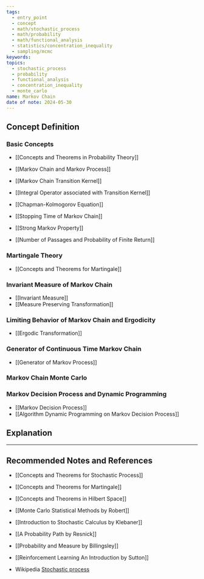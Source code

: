 ```yaml
---
tags:
  - entry_point
  - concept
  - math/stochastic_process
  - math/probability
  - math/functional_analysis
  - statistics/concentration_inequality
  - sampling/mcmc
keywords: 
topics:
  - stochastic_process
  - probability
  - functional_analysis
  - concentration_inequality
  - monte_carlo
name: Markov Chain
date of note: 2024-05-30
---
```


## Concept Definition

### Basic Concepts

- [[Concepts and Theorems in Probability Theory]]

- [[Markov Chain and Markov Process]]
- [[Markov Chain Transition Kernel]]

- [[Integral Operator associated with Transition Kernel]]
- [[Chapman-Kolmogorov Equation]]
- [[Stopping Time of Markov Chain]]
- [[Strong Markov Property]]
- [[Number of Passages and Probability of Finite Return]]


### Martingale Theory

- [[Concepts and Theorems for Martingale]]

### Invariant Measure of Markov Chain

- [[Invariant Measure]]
- [[Measure Preserving Transformation]]

### Limiting Behavior of Markov Chain and Ergodicity

- [[Ergodic Transformation]]


### Generator of Continuous Time Markov Chain

- [[Generator of Markov Process]]



### Markov Chain Monte Carlo 





### Markov Decision Process and Dynamic Programming

- [[Markov Decision Process]]
- [[Algorithm Dynamic Programming on Markov Decision Process]]



## Explanation





-----------
##  Recommended Notes and References


- [[Concepts and Theorems for Stochastic Process]]
- [[Concepts and Theorems for Martingale]]
- [[Concepts and Theorems in Hilbert Space]]



- [[Monte Carlo Statistical Methods by Robert]]
- [[Introduction to Stochastic Calculus by Klebaner]]
- [[A Probability Path by Resnick]]
- [[Probability and Measure by Billingsley]]

- [[Reinforcement Learning An Introduction by Sutton]]


- Wikipedia [Stochastic process](https://en.wikipedia.org/wiki/Stochastic_process)